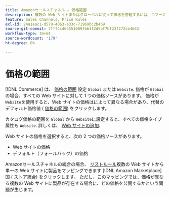 ```yaml
---
title: Amazonセールスチャネル — 価格範囲
description: 複数の Web サイトまたはグローバルに従って価格を管理するには、コマースの価格範囲を使用します。
feature: Sales Channels, Price Rules
exl-id: 24a1eac1-d579-4063-a33c-71969bc2b4b9
source-git-commit: 7fff4c463551089fb64f2d5bf7bf23f272ce4663
workflow-type: tm+mt
source-wordcount: '179'
ht-degree: 0%

---
```


# 価格の範囲

[!DNL Commerce] は、 [価格の範囲](https://experienceleague.adobe.com/docs/commerce-admin/config/catalog/catalog.html#price) 設定 `Global` または `Website`. 価格が `Global`の場合、すべての Web サイトに対して 1 つの価格ソースがあります。 価格が `Website`を使用すると、Web サイトの価格はによって異なる場合があり、代替のデフォルト価格値 ( [価格の範囲](https://experienceleague.adobe.com/docs/commerce-admin/catalog/products/pricing/catalog-price-scope.html)) をクリックします。

カタログ価格の範囲を `Global` から `Website`に設定すると、すべての価格タイプ属性も `Website`. 詳しくは、 [Web サイトの追加](https://experienceleague.adobe.com/docs/commerce-admin/stores-sales/site-store/stores.html#add-websites).

Web サイトの価格を選択すると、次の 2 つの価格ソースがあります。

- Web サイトの価格
- デフォルト（フォールバック）の価格

Amazonセールスチャネルの統合の場合、 [リストルール](./listing-rules.md)複数の Web サイトから単一の Web サイトに製品をマッピングできます [!DNL Amazon Marketplace] 国 ( [ストア統合](./store-integration.md)) をクリックします。 ただし、このマッピングでは、価格が異なる複数の Web サイトに製品が存在する場合に、どの価格を公開するかという問題が生じます。
